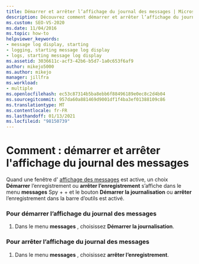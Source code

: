```yaml
---
title: Démarrer et arrêter l’affichage du journal des messages | Microsoft Docs
description: Découvrez comment démarrer et arrêter l’affichage du journal des messages lors du débogage à l’aide de l’outil Spy + + et de Visual Studio.
ms.custom: SEO-VS-2020
ms.date: 11/04/2016
ms.topic: how-to
helpviewer_keywords:
- message log display, starting
- logging, starting message log display
- logs, starting message log display
ms.assetid: 3036611c-acf3-42b6-b5d7-1a0c653f6af9
author: mikejo5000
ms.author: mikejo
manager: jillfra
ms.workload:
- multiple
ms.openlocfilehash: ec53c87314b5ba8ebb6f88496189e0ec8c2d4b04
ms.sourcegitcommit: 957da60a881469d9001df1f4ba3ef01388109c86
ms.translationtype: MT
ms.contentlocale: fr-FR
ms.lasthandoff: 01/13/2021
ms.locfileid: "98150739"
---
```

# <a name="how-to-start-and-stop-the-message-log-display"></a>Comment : démarrer et arrêter l'affichage du journal des messages
Quand une fenêtre d' [affichage des messages](../debugger/messages-view.md) est active, un choix **Démarrer** l’enregistrement ou **arrêter l’enregistrement** s’affiche dans le menu **messages** Spy + + et le bouton **Démarrer la journalisation** ou **arrêter** l’enregistrement dans la barre d’outils est activé.

### <a name="to-start-the-message-log-display"></a>Pour démarrer l’affichage du journal des messages

1. Dans le menu **messages** , choisissez **Démarrer la journalisation**.

### <a name="to-stop-the-message-log-display"></a>Pour arrêter l’affichage du journal des messages

1. Dans le menu **messages** , choisissez **arrêter l’enregistrement**.